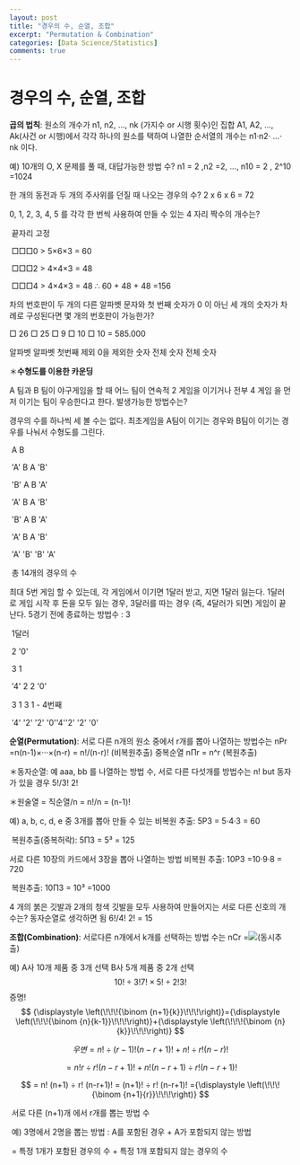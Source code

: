 ```yaml
---
layout: post
title: "경우의 수, 순열, 조합"
excerpt: "Permutation & Combination"
categories: [Data Science/Statistics]
comments: true
---
```




# 경우의 수, 순열, 조합

**곱의 법칙**: 원소의 개수가 n1, n2, …, nk (가지수 or 시행 횟수)인 집합 A1, A2, …, Ak(사건 or 시행)에서 각각 하나의 원소를 택하여 나열한 순서열의 개수는 n1·n2· …· nk 이다.

예) 10개의 O, X 문제를 풀 때, 대답가능한 방법 수? n1 = 2 ,n2 =2, …, n10 = 2 , 2^10 =1024

한 개의 동전과 두 개의 주사위를 던질 때 나오는 경우의 수? 2 x 6 x 6 = 72

0, 1, 2, 3, 4, 5 를 각각 한 번씩 사용하여 만들 수 있는 4 자리 짝수의 개수는? 

​	끝자리 고정

​	□□□0 > 5×6×3 = 60

​	□□□2 > 4×4×3 = 48

​	□□□4 > 4×4×3 = 48         ∴ 60 + 48 + 48 =156

차의 번호판이 두 개의 다른 알파벳 문자와 첫 번째 숫자가 0 이 아닌 세 개의 숫자가 차례로 구성된다면 몇 개의 번호판이 가능한가?

□	26			□	25					□	9				□	10			□ 10                    = 585.000

알파벳  알파벳 첫번째 제외  0을 제외한 숫자   전체 숫자       전체 숫자



＊**수형도를 이용한 카운딩**

A 팀과 B 팀이 야구게임을 할 때 어느 팀이 연속적 2 게임을 이기거나 전부 4 게임
을 먼저 이기는 팀이 우승한다고 한다. 발생가능한 방법수는?

경우의 수를 하나씩 세 볼 수는 없다. 최초게임을 A팀이 이기는 경우와 B팀이 이기는 경우를 나눠서 수형도를 그린다. 

​														A 																		B

​												'A'			B															A		'B'

​														'B'		A													B	'A'

​																'A'		B										A	'B'

​																		'B'	A								B	'A'

​																			'A'	B						A	'B'

​																				'A'	'B'				'B'	'A'

​	총 14개의 경우의 수



최대 5번 게임 할 수 있는데, 각 게임에서 이기면 1달러 받고, 지면 1달러 잃는다. 1달러로 게임 시작 후 돈을 모두 잃는 경우, 3달러를 따는 경우 (즉, 4달러가 되면) 게임이 끝난다. 5경기 전에 종료하는 방법수 : 3

​																					1달러 

​																				2			'0'

​																			3		1

​																	'4'	2		2	'0'

​																		3	1	 3	1                              - 4번째

​																	'4' '2' '2' '0''4''2' '2' '0'



**순열(Permutation)**: 서로 다른 n개의 원소 중에서 r개를 뽑아 나열하는 방법수는 nPr =n(n-1)×···×(n-r) = n!/(n-r)! (비복원추출) 중복순열 nΠr = n^r (복원추출)

＊동자순열: 예 aaa, bb 를 나열하는 방법 수, 서로 다른 다섯개를 방법수는 n! but 동자가 있을 경우 5!/3! 2!

＊원술열 = 직순열/n = n!/n = (n-1)!

예) a, b, c, d, e 중 3개를 뽑아 만들 수 있는 비복원 추출: 5P3 = 5·4·3 = 60

​																		복원추출(중복허락): 5Π3 = 5³ = 125

서로 다른 10장의 카드에서 3장을 뽑아 나열하는 방법 비복원 추출: 10P3 =10·9·8 = 720

​																							복원추출: 10Π3 = 10³ =1000

4 개의 붉은 깃발과 2개의 청색 깃발을 모두 사용하여 만들어지는 서로 다른 신호의 개수는? 동자순열로 생각하면 됨 6!/4! 2! = 15



**조합(Combination)**: 서로다른 n개에서 k개를 선택하는 방법 수는 nCr =![](C:\Users\유영은\AppData\Roaming\Typora\typora-user-images\1570017642826.png)(동시추출)

예) A사 10개 제품 중 3개 선택	B사 5개 제품 중 2개 선택		
$$
10!÷3! 7! × 5!÷2! 3!
$$
증명! 
$$
{\displaystyle \left(\!\!\!{\binom {n+1}{k}}\!\!\!\right)}={\displaystyle \left(\!\!\!{\binom {n}{k-1}}\!\!\!\right)}+{\displaystyle \left(\!\!\!{\binom {n}{k}}\!\!\!\right)}
$$

$$
우변 = n! ÷ (r-1)!(n-r+1)! +n! ÷ r! (n-r)!
$$

$$
= n! r ÷ r! (n-r+1)! + n! (n-r+1) ÷ r! (n-r+1)!
$$

$$
= n! (n+1) ÷ r! (n-r+1)! = (n+1)! ÷ r! (n-r+1)! ={\displaystyle \left(\!\!\!{\binom {n+1}{r}}\!\!\!\right)}
$$

​															 서로 다른 (n+1)개 에서 r개를 뽑는 방법 수

​										예) 3명에서 2명을 뽑는 방법 : A를 포함된 경우 + A가 포함되지 않는 방법

​									= 특정 1개가 포함된 경우의 수 + 특정 1개 포함되지 않는 경우의 수

